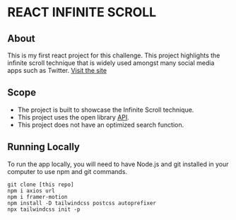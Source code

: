 # REACT INFINITE SCROLL

## About

This is my first react project for this challenge. This project highlights the infinite scroll technique that is widely used amongst many social media apps such as Twitter. [Visit the site](https://infinite-scroll-jamestariga.netlify.app/)

## Scope

- The project is built to showcase the Infinite Scroll technique.
- This project uses the open library [API](https://openlibrary.org/search.json).
- This project does not have an optimized search function.

## Running Locally

To run the app locally, you will need to have Node.js and git installed in your computer to use npm and git commands.

```
git clone [this repo]
npm i axios url
npm i framer-motion
npm install -D tailwindcss postcss autoprefixer
npx tailwindcss init -p
```
